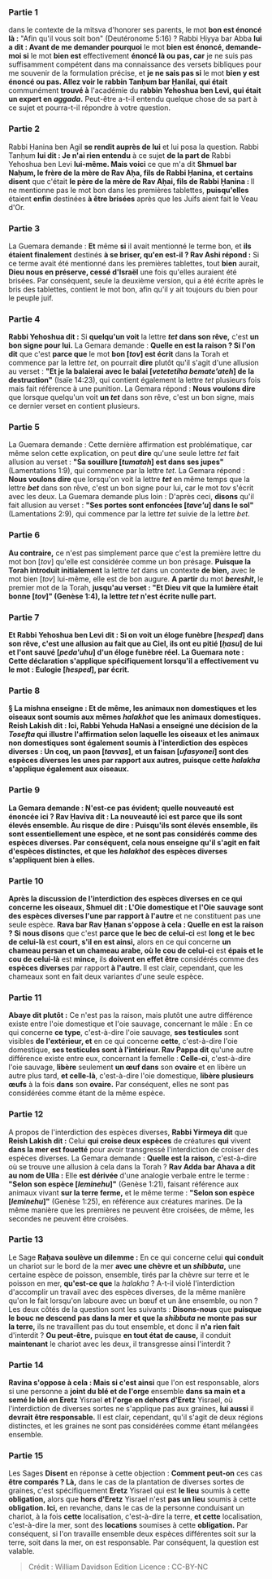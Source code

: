 
### Partie 1
dans le contexte de la mitsva d'honorer ses parents, le mot <b>bon est énoncé là :</b> "Afin qu'il vous soit bon" (Deutéronome 5:16) ? Rabbi Ḥiyya bar Abba <b>lui a dit : Avant de me demander pourquoi</b> le mot <b>bien est énoncé, demande-moi si</b> le mot <b>bien est</b> effectivement <b>énoncé là ou pas, car</b> je ne suis pas suffisamment compétent dans ma connaissance des versets bibliques pour me souvenir de la formulation précise, et <b>je ne sais pas si</b> le mot <b>bien y est énoncé ou pas. Allez voir le rabbin Tanḥum bar Ḥanilai, qui était</b> communément <b>trouvé à</b> l'académie du <b>rabbin Yehoshua ben Levi, qui était un expert en <i>aggada</i>.</b> Peut-être a-t-il entendu quelque chose de sa part à ce sujet et pourra-t-il répondre à votre question.

### Partie 2
Rabbi Ḥanina ben Agil <b>se rendit auprès de lui</b> et lui posa la question. Rabbi Tanḥum <b>lui dit : Je n'ai rien entendu</b> à ce sujet <b>de la part de</b> Rabbi Yehoshua ben Levi <b>lui-même. Mais voici</b> ce que m'a dit <b>Shmuel bar Naḥum, le frère de la mère de Rav Aḥa, fils de Rabbi Ḥanina, et certains disent</b> que c'était <b>le père de la mère de Rav Aḥai, fils de Rabbi Ḥanina : </b> Il ne mentionne pas le mot bon dans les premières tablettes, <b>puisqu'elles</b> étaient <b>enfin</b> destinées <b>à être brisées</b> après que les Juifs aient fait le Veau d'Or.

### Partie 3
La Guemara demande : <b>Et</b> même <b>si</b> il avait mentionné le terme bon, et <b>ils étaient finalement</b> destinés <b>à se briser, qu'en est-il ? Rav Ashi répond :</b> Si ce terme avait été mentionné dans les premières tablettes, tout <b>bien</b> aurait, <b>Dieu nous en préserve, cessé d'Israël</b> une fois qu'elles auraient été brisées. Par conséquent, seule la deuxième version, qui a été écrite après le bris des tablettes, contient le mot bon, afin qu'il y ait toujours du bien pour le peuple juif.

### Partie 4
<b>Rabbi Yehoshua dit :</b> Si <b>quelqu'un voit</b> la lettre <b><i>tet</i> dans son rêve,</b> c'est <b>un bon signe pour lui.</b> La Gemara demande : <b>Quelle en est la raison ? Si l'on dit</b> que c'est <b>parce que</b> le mot <b>bon [<i>tov</i>] est écrit</b> dans la Torah et commence par la lettre <i>tet</i>, on pourrait <b>dire</b> plutôt qu'il s'agit d'une allusion au verset : <b>"Et je la balaierai avec le balai [<i>vetetetiha bemate'ateh</i>] de la destruction"</b> (Isaïe 14:23), qui contient également la lettre <i>tet</i> plusieurs fois mais fait référence à une punition. La Gemara répond : <b>Nous voulons dire</b> que lorsque quelqu'un voit <b>un <i>tet</i></b> dans son rêve, c'est un bon signe, mais ce dernier verset en contient plusieurs.

### Partie 5
La Guemara demande : Cette dernière affirmation est problématique, car même selon cette explication, on peut <b>dire</b> qu'une seule lettre <i>tet</i> fait allusion au verset : <b>"Sa souillure [<i>tumatah</i>] est dans ses jupes"</b> (Lamentations 1:9), qui commence par la lettre <i>tet</i>. La Gemara répond : <b>Nous voulons dire</b> que lorsqu'on voit la lettre <b><i>tet</i></b> en même temps que la lettre <b><i>bet</i></b> dans son rêve, c'est un bon signe pour lui, car le mot <i>tov</i> s'écrit avec les deux. La Guemara demande plus loin : D'après ceci, <b>disons</b> qu'il fait allusion au verset : <b>"Ses portes sont enfoncées [<i>tave'u</i>] dans le sol"</b> (Lamentations 2:9), qui commence par la lettre <i>tet</i> suivie de la lettre <i>bet</i>.

### Partie 6
<b>Au contraire,</b> ce n'est pas simplement parce que c'est la première lettre du mot bon [<i>tov</i>] qu'elle est considérée comme un bon présage. <b>Puisque la Torah introduit initialement</b> la lettre <i>tet</i> dans un contexte <b>de bien,</b> avec le mot bien [<i>tov</i>] lui-même, elle est de bon augure. <b>A partir</b> du mot <b><i>bereshit</i>, </b> le premier mot de la Torah, <b>jusqu'au verset : <b>"Et Dieu vit que la lumière</b> était bonne [<i>tov</i>]" (Genèse 1:4), la lettre <b><i>tet</i> n'est écrite</b> nulle part.

### Partie 7
<b>Et Rabbi Yehoshua ben Levi dit :</b> Si <b>on voit un éloge funèbre [<i>hesped</i>] dans son rêve,</b> c'est une allusion au fait que <b>au Ciel, ils ont eu pitié [<i>ḥasu</i>] de lui et l'ont sauvé [<i>peda'uhu</i>]</b> d'un éloge funèbre réel. La Guemara note : <b>Cette déclaration</b> s'applique spécifiquement lorsqu'il a effectivement vu le mot : Eulogie [<i>hesped</i>], <b>par écrit.</b>

### Partie 8
§ La mishna enseigne : <b>Et de même, les animaux non domestiques et les oiseaux</b> sont soumis aux mêmes <i>halakhot</i> <b>que les animaux</b> domestiques. <b>Reish Lakish dit : Ici, Rabbi</b> Yehuda HaNasi <b>a enseigné</b> une décision de la <i>Tosefta</i> qui illustre l'affirmation selon laquelle les oiseaux et les animaux non domestiques sont également soumis à l'interdiction des espèces diverses : <b>Un coq, un paon [<i>tavvas</i>], et un faisan [<i>ufasyonei</i>]</b> sont des <b>espèces diverses les unes par rapport aux autres,</b> puisque cette <i>halakha</i> s'applique également aux oiseaux.

### Partie 9
La Gemara demande : N'est-ce pas <b>évident;</b> quelle nouveauté est énoncée ici ? <b>Rav Ḥaviva dit :</b> La nouveauté ici est <b>parce que</b> ils sont <b>élevés ensemble. Au risque de dire :</b> Puisqu'ils sont élevés ensemble, ils <b>sont</b> essentiellement <b>une espèce,</b> et ne sont pas considérés comme des espèces diverses. Par conséquent, cela <b>nous enseigne</b> qu'il s'agit en fait d'espèces distinctes, et que les <i>halakhot</i> des espèces diverses s'appliquent bien à elles.

### Partie 10
Après la discussion de l'interdiction des espèces diverses en ce qui concerne les oiseaux, <b>Shmuel dit :</b> L'<b>Oie domestique et</b> l'<b>Oie sauvage</b> sont des <b>espèces diverses</b> l'une par rapport à l'autre</b> et ne constituent pas une seule espèce. <b>Rava bar Rav Ḥanan s'oppose à cela : Quelle en est la raison ? Si nous disons</b> que c'est <b>parce que le bec de celui-ci</b> est <b>long et le bec de celui-là</b> est <b>court, s'il en est ainsi,</b> alors en ce qui concerne <b>un chameau persan et un chameau arabe, où le cou de celui-ci</b> est <b>épais et le cou de celui-là</b> est <b>mince,</b> ils <b>doivent en effet être</b> considérés comme des <b>espèces diverses</b> par rapport <b>à l'autre. </b> Il est clair, cependant, que les chameaux sont en fait deux variantes d'une seule espèce.

### Partie 11
<b>Abaye dit plutôt :</b> Ce n'est pas la raison, mais plutôt une autre différence existe entre l'oie domestique et l'oie sauvage, concernant le mâle : En ce qui concerne <b>ce type</b>, c'est-à-dire l'oie sauvage, <b>ses testicules</b> sont visibles <b>de l'extérieur, et</b> en ce qui concerne <b>cette</b>, c'est-à-dire l'oie domestique, <b>ses testicules sont à l'intérieur. Rav Pappa dit</b> qu'une autre différence existe entre eux, concernant la femelle : <b>Celle-ci</b>, c'est-à-dire l'oie sauvage, <b>libère</b> seulement <b>un œuf dans</b> son <b>ovaire</b> et en libère un autre plus tard, <b>et celle-là</b>, c'est-à-dire l'oie domestique, <b>libère plusieurs œufs</b> à la fois <b>dans</b> son <b>ovaire.</b> Par conséquent, elles ne sont pas considérées comme étant de la même espèce.

### Partie 12
A propos de l'interdiction des espèces diverses, <b>Rabbi Yirmeya dit</b> que <b>Reish Lakish dit :</b> Celui <b>qui croise deux espèces</b> de créatures <b>qui</b> vivent <b>dans la mer est fouetté</b> pour avoir transgressé l'interdiction de croiser des espèces diverses. La Gemara demande : <b>Quelle est la raison,</b> c'est-à-dire où se trouve une allusion à cela dans la Torah ? <b>Rav Adda bar Ahava a dit au nom de Ulla :</b> Elle <b>est dérivée</b> d'une analogie verbale entre le terme : <b>"Selon son espèce [<i>leminehu</i>]"</b> (Genèse 1:21), faisant référence aux animaux vivant <b>sur la terre ferme,</b> et le même terme : <b>"Selon son espèce [<i>leminehu</i>]"</b> (Genèse 1:25), en référence aux créatures marines. De la même manière que les premières ne peuvent être croisées, de même, les secondes ne peuvent être croisées.

### Partie 13
Le Sage <b>Raḥava soulève un dilemme :</b> En ce qui concerne celui <b>qui conduit</b> un chariot sur le bord de la mer <b>avec une chèvre et un <i>shibbuta</i>,</b> une certaine espèce de poisson, ensemble, tirés par la chèvre sur terre et le poisson en mer, <b>qu'est-ce que</b> la <i>halakha</i> ? A-t-il violé l'interdiction d'accomplir un travail avec des espèces diverses, de la même manière qu'on le fait lorsqu'on laboure avec un bœuf et un âne ensemble, ou non ? Les deux côtés de la question sont les suivants : <b>Disons-nous</b> que <b>puisque le bouc ne descend pas dans la mer et que la <i>shibbuta</i> ne monte pas sur la terre,</b> ils ne travaillent pas du tout ensemble, et donc il <b>n'a rien fait</b> d'interdit ? <b>Ou peut-être,</b> puisque <b>en tout état de cause,</b> il conduit <b>maintenant</b> le chariot avec les deux, il transgresse ainsi l'interdit ?

### Partie 14
<b>Ravina s'oppose à cela : Mais si c'est ainsi</b> que l'on est responsable, alors si une personne a <b>joint du blé et de l'orge</b> ensemble <b>dans sa main et a semé le blé en Eretz</b> Yisrael <b>et l'orge en dehors d'Eretz</b> Yisrael, où l'interdiction de diverses sortes ne s'applique pas aux graines, <b>lui aussi</b> il <b>devrait être responsable.</b> Il est clair, cependant, qu'il s'agit de deux régions distinctes, et les graines ne sont pas considérées comme étant mélangées ensemble.

### Partie 15
Les Sages <b>Disent</b> en réponse à cette objection : <b>Comment peut-on</b> ces cas <b>être comparés ? Là,</b> dans le cas de la plantation de diverses sortes de graines, c'est spécifiquement <b>Eretz</b> Yisrael qui est <b>le lieu</b> soumis à cette <b>obligation,</b> alors que <b>hors d'Eretz</b> Yisrael n'est <b>pas un lieu</b> soumis à cette <b>obligation. Ici,</b> en revanche, dans le cas de la personne conduisant un chariot, à la fois <b>cette</b> localisation, c'est-à-dire la terre, <b>et cette</b> localisation, c'est-à-dire la mer, sont des <b>locations</b> soumises à cette <b>obligation.</b> Par conséquent, si l'on travaille ensemble deux espèces différentes soit sur la terre, soit dans la mer, on est responsable. Par conséquent, la question est valable.

>Crédit : William Davidson Edition
>Licence : CC-BY-NC
